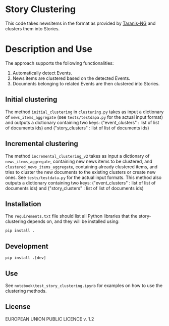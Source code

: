 # Story Clustering

This code takes newsitems in the format as provided by [Taranis-NG](https://github) and clusters them into Stories.


# Description and Use

The approach supports the following functionalities:
1) Automatically detect Events.
2) News items are clustered based on the detected Events.
3) Documents belonging to related Events are then clustered into Stories.

## Initial clustering

The method `initial_clustering` in `clustering.py` takes as input a dictionary of `news_items_aggregate` (see `tests/testdapa.py` for the actual input format) and outputs a dictionary containing two keys:
("event_clusters" : list of list of documents ids) and 
("story_clusters" : list of list of documents ids) 

## Incremental clustering
The method `incremental_clustering_v2` takes as input a dictionary of `news_items_aggregate`, containing new news items to be clustered, and `clustered_news_items_aggregate`, containing already clustered items, and tries to cluster the new documents to the existing clusters or create new ones. See `tests/testdata.py` for the actual input formats. This method also 
outputs a dictionary containing two keys:
("event_clusters" : list of list of documents ids) and 
("story_clusters" : list of list of documents ids) 

## Installation
The `requirements.txt` file should list all Python libraries that the story-clustering
depends on, and they will be installed using:

```
pip install .
```

## Development
```
pip install .[dev]
```

## Use
See `notebook\test_story_clustering.ipynb` for examples on how to use the clustering methods.



## License
EUROPEAN UNION PUBLIC LICENCE v. 1.2



